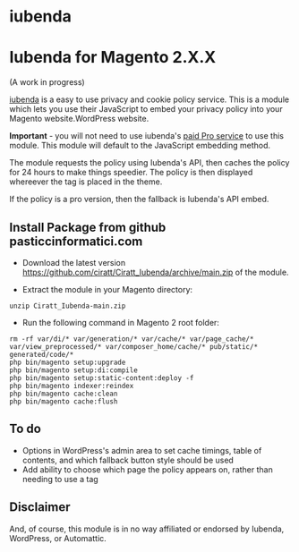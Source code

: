 # iubenda
Iubenda for Magento 2.X.X
=====================

(A work in progress)

[iubenda](https://www.iubenda.com/) is a easy to use privacy and cookie policy service. This is a module which lets you use their JavaScript to embed your privacy policy into your Magento website.WordPress website.

**Important** - you will not need to use iubenda's [paid Pro service](https://www.iubenda.com/en/pricing) to use this module. This module will default to the JavaScript embedding method.

The module requests the policy using Iubenda's API, then caches the policy for 24 hours to make things speedier. The policy is then displayed whereever the tag is placed in the theme.

If the policy is a pro version, then the fallback is Iubenda's API embed.

Install Package from github pasticcinformatici.com
------
- Download the latest version https://github.com/ciratt/Ciratt_Iubenda/archive/main.zip of the module.

- Extract the module in your Magento directory:
```
unzip Ciratt_Iubenda-main.zip
```

- Run the following command in Magento 2 root folder:
```
rm -rf var/di/* var/generation/* var/cache/* var/page_cache/* var/view_preprocessed/* var/composer_home/cache/* pub/static/* generated/code/*
php bin/magento setup:upgrade
php bin/magento setup:di:compile
php bin/magento setup:static-content:deploy -f
php bin/magento indexer:reindex
php bin/magento cache:clean
php bin/magento cache:flush
```

To do
-----

* Options in WordPress's admin area to set cache timings, table of contents, and which fallback button style should be used
* Add ability to choose which page the policy appears on, rather than needing to use a tag


Disclaimer
----------
And, of course, this module is in no way affiliated or endorsed by Iubenda, WordPress, or Automattic.
